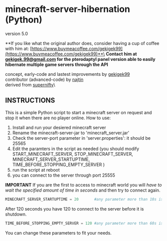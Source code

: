 # minecraft-server-hibernation (Python)

version 5.0

**If you like what the original author does, consider having a cup of coffee with him at: [https://www.buymeacoffee.com/gekigek99](https://www.buymeacoffee.com/gekigek99)**\
**Contact him at gekigek.99@gmail.com for the pterodaptyl panel version able to easily hibernate multiple game servers through the API**

concept, early-code and lastest improvements by [gekigek99](https://github.com/gekigek99/minecraft-vanilla-server-hibernation)\
contributor (advanced-code) by [najtin](https://github.com/najtin/minecraft-server-hibernation)\
derived from [supernifty](https://github.com/supernifty/port-forwarder)\

## INSTRUCTIONS

This is a simple Python script to start a minecraft server on request and stop it when there are no player online.
How to use:

1. Install and run your desiered minecraft server
2. Rename the minecraft-server-jar to 'minecraft_server.jar'
3. Check the server-port parameter in 'server.properties': it should be 25565
4. Edit the paramters in the script as needed (you should modify START_MINECRAFT_SERVER, STOP_MINECRAFT_SERVER, MINECRAFT_SERVER_STARTUPTIME, TIME_BEFORE_STOPPING_EMPTY_SERVER )
5. run the script at reboot
6. you can connect to the server through port 25555

**IMPORTANT**
If you are the first to access to minecraft world you will *have to wait the specified amount of time in seconds* and then try to connect again.

```Python
MINECRAFT_SERVER_STARTUPTIME = 20       #any parameter more than 10s is recommended
```

After 120 seconds you have 120 to connect to the server before it is shutdown.

```Python
TIME_BEFORE_STOPPING_EMPTY_SERVER = 120 #any parameter more than 60s is recommended
```

You can change these parameters to fit your needs.
